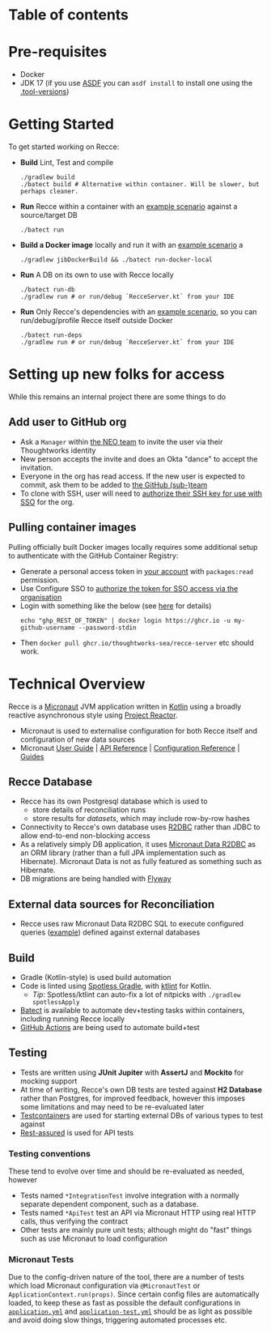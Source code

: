 # Table of contents
<!-- Auto-populated via https://github.com/ekalinin/github-markdown-toc -->
<!--ts-->

<!--te-->

# Pre-requisites

* Docker
* JDK 17 (if you use [ASDF](https://asdf-vm.com/) you can `asdf install` to install one using the [.tool-versions](./.tool-versions))

# Getting Started

To get started working on Recce:

* **Build** Lint, Test and compile
    ```shell
    ./gradlew build
    ./batect build # Alternative within container. Will be slower, but perhaps cleaner.
    ```
* **Run** Recce within a container with an [example scenario](examples/README.md) against a source/target DB
    ```shell
    ./batect run
    ```
* **Build a Docker image** locally and run it with an [example scenario](examples/README.md) a
    ```shell
    ./gradlew jibDockerBuild && ./batect run-docker-local
    ```
* **Run** A DB on its own to use with Recce locally
    ```shell
    ./batect run-db
    ./gradlew run # or run/debug `RecceServer.kt` from your IDE
    ```
* **Run** Only Recce's dependencies with an [example scenario](examples/README.md), so you can run/debug/profile Recce itself outside Docker
    ```shell
    ./batect run-deps
    ./gradlew run # or run/debug `RecceServer.kt` from your IDE
    ```

# Setting up new folks for access

While this remains an internal project there are some things to do

## Add user to GitHub org
* Ask a `Manager` within [the NEO team](https://neo.thoughtworks.net/teams/8FiOTVa06k/Regional_IT_-_SEA_-_China_Regional_IT) to invite the user via their Thoughtworks identity
* New person accepts the invite and does an Okta "dance" to accept the invitation.
* Everyone in the org has read access. If the new user is expected to commit, ask them to be added to [the GitHub (sub-)team](https://github.com/orgs/ThoughtWorks-SEA/teams/recce)
* To clone with SSH, user will need to [authorize their SSH key for use with SSO](https://docs.github.com/en/authentication/authenticating-with-saml-single-sign-on/authorizing-an-ssh-key-for-use-with-saml-single-sign-on) for the org.

## Pulling container images
Pulling officially built Docker images locally requires some additional setup to authenticate with the GitHub Container Registry: 
* Generate a personal access token in [your account](https://github.com/settings/tokens) with `packages:read` permission.
* Use Configure SSO to [authorize the token for SSO access via the organisation](https://docs.github.com/en/authentication/authenticating-with-saml-single-sign-on/authorizing-a-personal-access-token-for-use-with-saml-single-sign-on)
* Login with something like the below (see [here](https://docs.github.com/en/packages/working-with-a-github-packages-registry/working-with-the-container-registry) for details)
    ```shell
   echo "ghp_REST_OF_TOKEN" | docker login https://ghcr.io -u my-github-username --password-stdin
    ```
* Then `docker pull ghcr.io/thoughtworks-sea/recce-server` etc should work.
 
# Technical Overview

Recce is a [Micronaut](https://docs.micronaut.io/latest/guide/) JVM application written in [Kotlin](https://kotlinlang.org/) using a broadly reactive asynchronous style using [Project Reactor](https://projectreactor.io/).
- Micronaut is used to externalise configuration for both Recce itself and configuration of new data sources
- Micronaut [User Guide](https://docs.micronaut.io/latest/guide/index.html) | [API Reference](https://docs.micronaut.io/latest/api/index.html) | [Configuration Reference](https://docs.micronaut.io/latest/guide/configurationreference.html) | [Guides](https://guides.micronaut.io/index.html)

## Recce Database
- Recce has its own Postgresql database which is used to 
  - store details of reconciliation runs
  - store results for *datasets*, which may include row-by-row hashes
- Connectivity to Recce's own database uses [R2DBC](https://r2dbc.io/) rather than JDBC to allow end-to-end non-blocking access
- As a relatively simply DB application, it uses [Micronaut Data R2DBC](https://micronaut-projects.github.io/micronaut-data/latest/guide/#r2dbcQuickStart) as an ORM library (rather than a full JPA implementation such as Hibernate). Micronaut Data is not as fully featured as something such as Hibernate.
- DB migrations are being handled with [Flyway](https://flywaydb.org/)

## External data sources for Reconciliation
- Recce uses raw Micronaut Data R2DBC SQL to execute configured queries ([example](examples/scenario/petshop-mysql/application-petshop-mysql.yml)) defined against external databases

## Build
- Gradle (Kotlin-style) is used build automation
- Code is linted using [Spotless Gradle](https://github.com/diffplug/spotless/tree/main/plugin-gradle), with [ktlint](https://github.com/pinterest/ktlint) for Kotlin.
    - _Tip_: Spotless/ktlint can auto-fix a lot of nitpicks with `./gradlew spotlessApply`
- [Batect](https://batect.dev/) is available to automate dev+testing tasks within containers, including running Recce locally
- [GitHub Actions](.github/workflows) are being used to automate build+test

## Testing

- Tests are written using **JUnit Jupiter** with **AssertJ** and **Mockito** for mocking support
- At time of writing, Recce's own DB tests are tested against **H2 Database** rather than Postgres, for improved feedback, however this imposes some limitations and may need to be re-evaluated later
- [Testcontainers](https://www.testcontainers.org/) are used for starting external DBs of various types to test against
- [Rest-assured](https://rest-assured.io/) is used for API tests

### Testing conventions
These tend to evolve over time and should be re-evaluated as needed, however

* Tests named `*IntegrationTest` involve integration with a normally separate dependent component, such as a database.
* Tests named `*ApiTest` test an API via Micronaut HTTP using real HTTP calls, thus verifying the contract
* Other tests are mainly pure unit tests; although might do "fast" things such as use Micronaut to load configuration

### Micronaut Tests
Due to the config-driven nature of the tool, there are a number of tests which load Micronaut configuration via `@MicronautTest` or `ApplicationContext.run(props)`. Since certain config files are automatically loaded, to keep these as fast as possible the default configurations in [`application.yml`](./src/main/resources/application.yml) and [`application-test.yml`](https://github.com/ThoughtWorks-SEA/recce/blob/master/src/test/resources/application-test.yml) should be as light as possible and avoid doing slow things, triggering automated processes etc.
